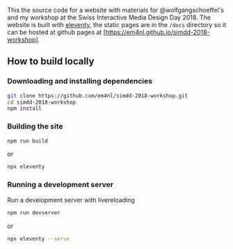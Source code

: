 This the source code for a website with materials for @wolfgangschoeffel's and my workshop at the Swiss Interactive Media Design Day 2018. The website is built with [eleventy](https://11ty.io/), the static pages are in the `/docs` directory so it can be hosted at github pages at [https://em4nl.github.io/simdd-2018-workshop].

## How to build locally

### Downloading and installing dependencies

```sh
git clone https://github.com/em4nl/simdd-2018-workshop.git
cd simdd-2018-workshop
npm install
```

### Building the site

```sh
npm run build
```

or

```sh
npx eleventy
```

### Running a development server

Run a development server with livereloading

```sh
npm run devserver
```

or

```sh
npx eleventy --serve
```
